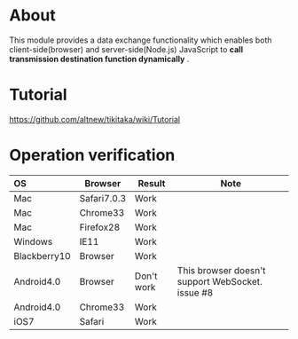 About
=
This module provides a data exchange functionality which enables both client-side(browser) and server-side(Node.js) JavaScript to **call transmission destination function dynamically** .

Tutorial
=
https://github.com/altnew/tikitaka/wiki/Tutorial

Operation verification
=
 
|OS|Browser|Result|Note|
|:--|-----|-----|---|
|Mac|Safari7.0.3|Work||
|Mac|Chrome33|Work||
|Mac|Firefox28|Work||
|Windows|IE11|Work||
|Blackberry10|Browser|Work||
|Android4.0|Browser|Don't work|This browser doesn't support WebSocket. issue #8|
|Android4.0|Chrome33|Work||
|iOS7|Safari|Work||

